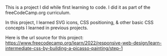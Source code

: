 This is a project I did while first learning to code. I did it as part of the freeCodeCamp.org curriculum. 

In this project, I learned SVG icons, CSS positioning, & other basic CSS concepts I learned in previous projects.

Here is the url source for this project: https://www.freecodecamp.org/learn/2022/responsive-web-design/learn-intermediate-css-by-building-a-picasso-painting/step-1

